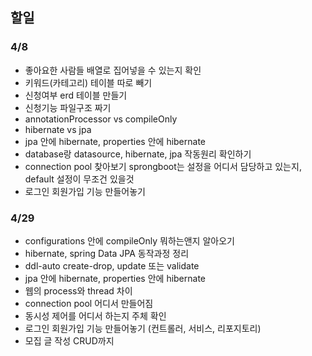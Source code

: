 ## 할일
### 4/8
- 좋아요한 사람들 배열로 집어넣을 수 있는지 확인
- 키워드(카테고리) 테이블 따로 빼기
- 신청여부 erd 테이블 만들기
- 신청기능 파일구조 짜기
- annotationProcessor vs compileOnly
- hibernate vs jpa
- jpa 안에 hibernate, properties 안에 hibernate
- database랑 datasource, hibernate, jpa 작동원리 확인하기
- connection pool 찾아보기 sprongboot는 설정을 어디서 담당하고 있는지, default 설정이 무조건 있을것
- 로그인 회원가입 기능 만들어놓기

### 4/29
- configurations 안에 compileOnly 뭐하는앤지 알아오기
- hibernate, spring Data JPA 동작과정 정리
- ddl-auto create-drop, update 또는 validate
- jpa 안에 hibernate, properties 안에 hibernate
- 웹의 process와 thread 차이
- connection pool 어디서 만들어짐
- 동시성 제어를 어디서 하는지 주체 확인
- 로그인 회원가입 기능 만들어놓기 (컨트롤러, 서비스, 리포지토리)
- 모집 글 작성 CRUD까지